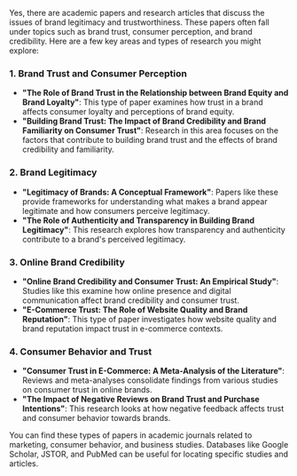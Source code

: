 Yes, there are academic papers and research articles that discuss the issues of brand legitimacy and trustworthiness. These papers often fall under topics such as brand trust, consumer perception, and brand credibility. Here are a few key areas and types of research you might explore:

### **1. Brand Trust and Consumer Perception**
- **"The Role of Brand Trust in the Relationship between Brand Equity and Brand Loyalty"**: This type of paper examines how trust in a brand affects consumer loyalty and perceptions of brand equity.
- **"Building Brand Trust: The Impact of Brand Credibility and Brand Familiarity on Consumer Trust"**: Research in this area focuses on the factors that contribute to building brand trust and the effects of brand credibility and familiarity.

### **2. Brand Legitimacy**
- **"Legitimacy of Brands: A Conceptual Framework"**: Papers like these provide frameworks for understanding what makes a brand appear legitimate and how consumers perceive legitimacy.
- **"The Role of Authenticity and Transparency in Building Brand Legitimacy"**: This research explores how transparency and authenticity contribute to a brand's perceived legitimacy.

### **3. Online Brand Credibility**
- **"Online Brand Credibility and Consumer Trust: An Empirical Study"**: Studies like this examine how online presence and digital communication affect brand credibility and consumer trust.
- **"E-Commerce Trust: The Role of Website Quality and Brand Reputation"**: This type of paper investigates how website quality and brand reputation impact trust in e-commerce contexts.

### **4. Consumer Behavior and Trust**
- **"Consumer Trust in E-Commerce: A Meta-Analysis of the Literature"**: Reviews and meta-analyses consolidate findings from various studies on consumer trust in online brands.
- **"The Impact of Negative Reviews on Brand Trust and Purchase Intentions"**: This research looks at how negative feedback affects trust and consumer behavior towards brands.

You can find these types of papers in academic journals related to marketing, consumer behavior, and business studies. Databases like Google Scholar, JSTOR, and PubMed can be useful for locating specific studies and articles.
